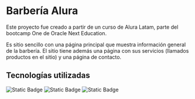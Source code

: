# Barbería Alura

Este proyecto fue creado a partir de un curso de Alura Latam, parte del bootcamp  One de Oracle Next Education.

Es sitio sencillo con una página principal que muestra información general de la barbería. El sitio tiene además una página con sus servicios (llamados productos en el sitio) y una página de contacto.

## Tecnologías utilizadas

![Static Badge](https://img.shields.io/badge/html-E34F26?style=for-the-badge&logo=html5&labelColor=white)   ![Static Badge](https://img.shields.io/badge/css-1572B6?style=for-the-badge&logo=css3&logoColor=%231572B6&labelColor=white)  ![Static Badge](https://img.shields.io/badge/javascript-F7DF1E?style=for-the-badge&logo=javascript&labelColor=black)

